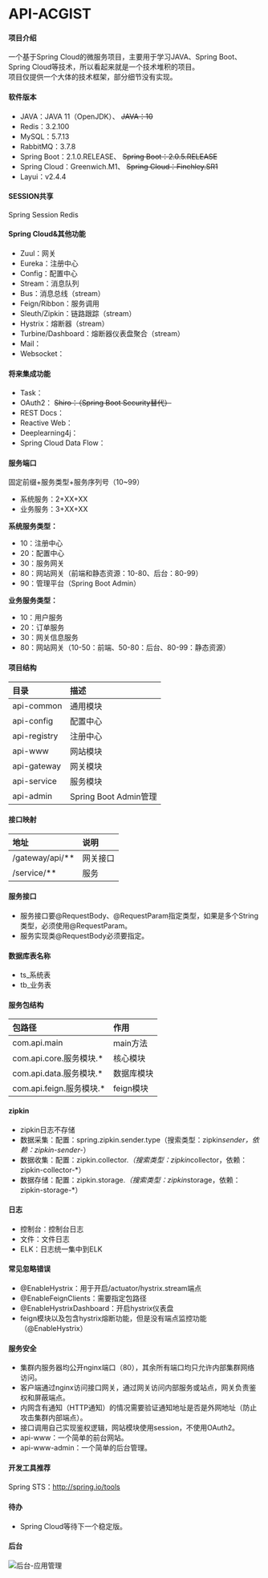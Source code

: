# API-ACGIST

#### 项目介绍
一个基于Spring Cloud的微服务项目，主要用于学习JAVA、Spring Boot、Spring Cloud等技术，所以看起来就是一个技术堆积的项目。<br />
项目仅提供一个大体的技术框架，部分细节没有实现。

#### 软件版本
* JAVA：JAVA 11（OpenJDK）、
	~~JAVA：10~~
* Redis：3.2.100
* MySQL：5.7.13
* RabbitMQ：3.7.8
* Spring Boot：2.1.0.RELEASE、
	~~Spring Boot：2.0.5.RELEASE~~
* Spring Cloud：Greenwich.M1、
	~~Spring Cloud：Finchley.SR1~~
* Layui：v2.4.4

#### SESSION共享
Spring Session Redis

#### Spring Cloud&其他功能
* Zuul：网关
* Eureka：注册中心
* Config：配置中心
* Stream：消息队列
* Bus：消息总线（stream）
* Feign/Ribbon：服务调用
* Sleuth/Zipkin：链路跟踪（stream）
* Hystrix：熔断器（stream）
* Turbine/Dashboard：熔断器仪表盘聚合（stream）
* Mail：
* Websocket：

#### 将来集成功能
* Task：
* OAuth2：
~~Shiro：（Spring Boot Security替代）~~
* REST Docs：
* Reactive Web：
* Deeplearning4j：
* Spring Cloud Data Flow：

#### 服务端口
固定前缀+服务类型+服务序列号（10~99）
* 系统服务：2+XX+XX
* 业务服务：3+XX+XX

**系统服务类型：**
* 10：注册中心
* 20：配置中心
* 30：服务网关
* 80：网站网关（前端和静态资源：10-80、后台：80-99）
* 90：管理平台（Spring Boot Admin）

**业务服务类型：**
* 10：用户服务
* 20：订单服务
* 30：网关信息服务
* 80：网站网关（10-50：前端、50-80：后台、80-99：静态资源）

#### 项目结构
|目录|描述|
|:-|:-|
|api-common|通用模块|
|api-config|配置中心|
|api-registry|注册中心|
|api-www|网站模块|
|api-gateway|网关模块|
|api-service|服务模块|
|api-admin|Spring Boot Admin管理|

#### 接口映射
|地址|说明|
|:-|:-|
|/gateway/api/**|网关接口|
/service/**|服务|

#### 服务接口
* 服务接口要@RequestBody、@RequestParam指定类型，如果是多个String类型，必须使用@RequestParam。
* 服务实现类@RequestBody必须要指定。

#### 数据库表名称
* ts_系统表
* tb_业务表

#### 服务包结构
|包路径|作用|
|:-|:-|
|com.api.main|main方法|
|com.api.core.服务模块.*|核心模块|
|com.api.data.服务模块.*|数据库模块|
|com.api.feign.服务模块.*|feign模块|

#### zipkin
* zipkin日志不存储
* 数据采集：配置：spring.zipkin.sender.type（搜索类型：zipkin*sender，依赖：zipkin-sender-*）
* 数据收集：配置：zipkin.collector.*（搜索类型：zipkin*collector，依赖：zipkin-collector-*）
* 数据存储：配置：zipkin.storage.*（搜索类型：zipkin*storage，依赖：zipkin-storage-*）

#### 日志
* 控制台：控制台日志
* 文件：文件日志
* ELK：日志统一集中到ELK

#### 常见忽略错误
* @EnableHystrix：用于开启/actuator/hystrix.stream端点
* @EnableFeignClients：需要指定包路径
* @EnableHystrixDashboard：开启hystrix仪表盘
* feign模块以及包含hystrix熔断功能，但是没有端点监控功能（@EnableHystrix）

#### 服务安全
* 集群内服务器均公开nginx端口（80），其余所有端口均只允许内部集群网络访问。
* 客户端通过nginx访问接口网关，通过网关访问内部服务或站点，网关负责鉴权和屏蔽端点。
* 内网含有通知（HTTP通知）的情况需要验证通知地址是否是外网地址（防止攻击集群内部端点）。
* 接口调用自己实现鉴权逻辑，网站模块使用session，不使用OAuth2。
* api-www：一个简单的前台网站。
* api-www-admin：一个简单的后台管理。

#### 开发工具推荐
Spring STS：http://spring.io/tools

#### 待办
* Spring Cloud等待下一个稳定版。

#### 后台
![后台-应用管理](http://files.git.oschina.net/group1/M00/05/78/PaAvDFviS6mAKNm9AACCOU1fjHU382.png)